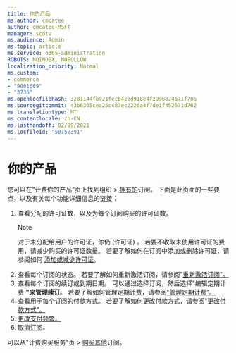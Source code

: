 ```yaml
---
title: 你的产品
ms.author: cmcatee
author: cmcatee-MSFT
manager: scotv
ms.audience: Admin
ms.topic: article
ms.service: o365-administration
ROBOTS: NOINDEX, NOFOLLOW
localization_priority: Normal
ms.custom:
- commerce
- "9001669"
- "3736"
ms.openlocfilehash: 3281144fb921fecb428d918e4f2996824b71f706
ms.sourcegitcommit: 43b6305cea25cc87ec2226a4f7de1f452671d762
ms.translationtype: MT
ms.contentlocale: zh-CN
ms.lasthandoff: 02/09/2021
ms.locfileid: "50152391"
---
```

# <a name="your-products"></a>你的产品

您可以在"计费你的产品"页上找到组织  >  [拥有的](https://go.microsoft.com/fwlink/p/?linkid=842054)订阅。 下面是此页面的一些要点，以及有关每个功能详细信息的链接：

1. 查看分配的许可证数，以及为每个订阅购买的许可证数。
    > [!NOTE]
    > 对于未分配给用户的许可证，你仍 (许可证) 。 若要不收取未使用许可证的费用，请减少购买的许可证数量。 若要了解如何在订阅中添加或删除许可证，请参阅如何 [添加或减少许可证](https://docs.microsoft.com/alchemyinsights/how-to-add-or-reduce-licenses)。
2. 查看每个订阅的状态。 若要了解如何重新激活订阅，请参阅"[重新激活订阅"。](reactivate-your-subscription.md)
3. 查看每个订阅的续订或到期日期。 可以通过选择订阅，然后选择"编辑定期计费 **"来管理续订**。 若要了解如何管理定期计费，请参阅["管理定期计费"。](manage-auto-renewal.md)
4. 查看用于每个订阅的付款方式。 若要了解如何更改付款方式，请参阅"[更改付款方式"。](change-payment-method.md)
5. [更改支付频繁。](change-how-often-you-pay.md)
6. [取消订阅](https://go.microsoft.com/fwlink/?linkid=2119113)。

可以从"计费购买服务"页  >  [购买其他](https://go.microsoft.com/fwlink/p/?linkid=868433)订阅。